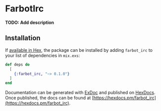 # FarbotIrc

**TODO: Add description**

## Installation

If [available in Hex](https://hex.pm/docs/publish), the package can be installed
by adding `farbot_irc` to your list of dependencies in `mix.exs`:

```elixir
def deps do
  [
    {:farbot_irc, "~> 0.1.0"}
  ]
end
```

Documentation can be generated with [ExDoc](https://github.com/elixir-lang/ex_doc)
and published on [HexDocs](https://hexdocs.pm). Once published, the docs can
be found at [https://hexdocs.pm/farbot_irc](https://hexdocs.pm/farbot_irc).

